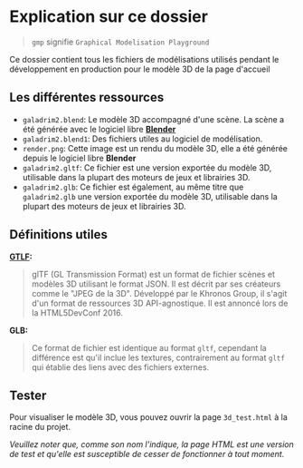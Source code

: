 # Explication sur ce dossier

> `gmp` signifie `Graphical Modelisation Playground`

Ce dossier contient tous les fichiers de modélisations utilisés pendant le développement en production pour le modèle 3D de la page d'accueil

## Les différentes ressources

- `galadrim2.blend`: Le modèle 3D accompagné d'une scène. La scène a été générée avec le logiciel libre **[Blender](https://www.blender.org/)** 
- `galadrim2.blend1`: Des fichiers utiles au logiciel de modélisation.
- `render.png`: Cette image est un rendu du modèle 3D, elle a été générée depuis le logiciel libre **Blender**
- `galadrim2.gltf`: Ce fichier est une version exportée du modèle 3D, utilisable dans la plupart des moteurs de jeux et librairies 3D.
- `galadrim2.glb`: Ce fichier est également, au même titre que `galadrim2.glb` une version exportée du modèle 3D, utilisable dans la plupart des moteurs de jeux et librairies 3D.

## Définitions utiles

**[GTLF](https://www.khronos.org/gltf/):**
> glTF (GL Transmission Format) est un format de fichier scènes et modèles 3D utilisant le format JSON. Il est décrit par ses créateurs comme le "JPEG de la 3D". Développé par le Khronos Group, il s'agit d'un format de ressources 3D API-agnostique. Il est annoncé lors de la HTML5DevConf 2016.

**GLB:**
> Ce format de fichier est identique au format `gltf`, cependant la différence est qu'il inclue les textures, contrairement au format `gltf` qui établie des liens avec des fichiers externes. 

## Tester

Pour visualiser le modèle 3D, vous pouvez ouvrir la page `3d_test.html` à la racine du projet.

*Veuillez noter que, comme son nom l'indique, la page HTML est une version de test et qu'elle est susceptible de cesser de fonctionner à tout moment.*